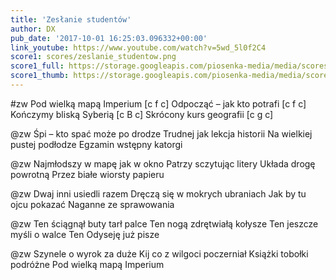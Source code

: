 ```yaml
---
title: 'Zesłanie studentów'
author: DX
pub_date: '2017-10-01 16:25:03.096332+00:00'
link_youtube: https://www.youtube.com/watch?v=5wd_5l0f2C4
score1: scores/zeslanie_studentow.png
score1_full: https://storage.googleapis.com/piosenka-media/media/scores/zeslanie_studentow.png
score1_thumb: https://storage.googleapis.com/piosenka-media/media/scores/zeslanie_studentow.png.180x0_q85_upscale.png
---
```


#zw
Pod wielką mapą Imperium [c f c]
Odpocząć – jak kto potrafi [c f c]
Kończymy bliską Syberią [c B c]
Skrócony kurs geografii [c g c]

@zw
Śpi – kto spać może po drodze
Trudnej jak lekcja historii
Na wielkiej pustej podłodze
Egzamin wstępny katorgi

@zw
Najmłodszy w mapę jak w okno
Patrzy sczytując litery
Układa drogę powrotną
Przez białe wiorsty papieru

@zw
Dwaj inni usiedli razem
Dręczą się w mokrych ubraniach
Jak by tu ojcu pokazać
Naganne ze sprawowania

@zw
Ten ściągnął buty tarł palce
Ten nogą zdrętwiałą kołysze
Ten jeszcze myśli o walce
Ten Odyseję już pisze

@zw
Szynele o wyrok za duże
Kij co z wilgoci poczerniał
Książki tobołki podróżne
Pod wielką mapą Imperium